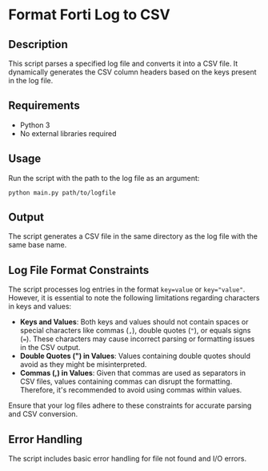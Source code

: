 # Format Forti Log to CSV

## Description
This script parses a specified log file and converts it into a CSV file. It dynamically generates the CSV column headers based on the keys present in the log file.

## Requirements
- Python 3
- No external libraries required

## Usage
Run the script with the path to the log file as an argument: 
```
python main.py path/to/logfile
```

## Output
The script generates a CSV file in the same directory as the log file with the same base name.

## Log File Format Constraints
The script processes log entries in the format `key=value` or `key="value"`. However, it is essential to note the following limitations regarding characters in keys and values:
- **Keys and Values**: Both keys and values should not contain spaces or special characters like commas (`,`), double quotes (`"`), or equals signs (`=`). These characters may cause incorrect parsing or formatting issues in the CSV output.
- **Double Quotes (") in Values**: Values containing double quotes should avoid as they might be misinterpreted.
- **Commas (,) in Values**: Given that commas are used as separators in CSV files, values containing commas can disrupt the formatting. Therefore, it's recommended to avoid using commas within values.

Ensure that your log files adhere to these constraints for accurate parsing and CSV conversion.

## Error Handling
The script includes basic error handling for file not found and I/O errors.
